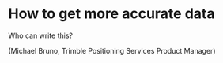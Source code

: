 # How to get more accurate data

Who can write this?

(Michael Bruno, Trimble Positioning Services Product Manager)



